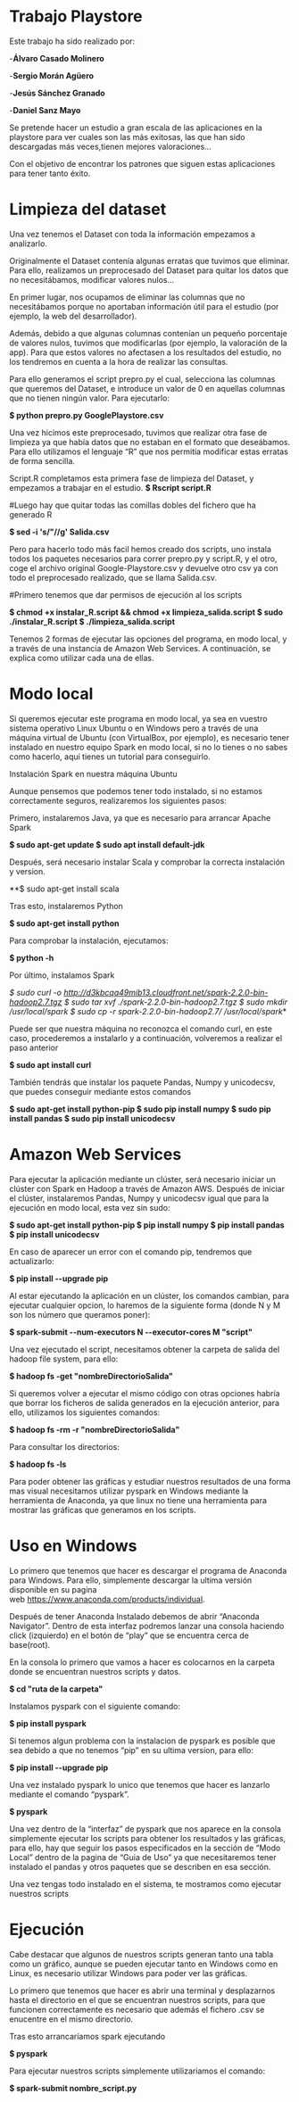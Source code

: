 # Trabajo Playstore
Este trabajo ha sido realizado por:

-**Álvaro Casado Molinero**

-**Sergio Morán Agüero**

-**Jesús Sánchez Granado**

-**Daniel Sanz Mayo**

Se pretende hacer un estudio a gran escala de las aplicaciones en la playstore para ver cuales son las más exitosas, las que han sido descargadas más veces,tienen mejores 
valoraciones… 

Con el objetivo de encontrar los patrones que siguen estas aplicaciones para tener tanto éxito.

# Limpieza del dataset
Una vez tenemos el Dataset con toda la información empezamos a analizarlo.

Originalmente el Dataset contenía algunas erratas que tuvimos que eliminar. Para ello, realizamos un preprocesado del Dataset para quitar los datos que no necesitábamos, modificar valores nulos...

En primer lugar, nos ocupamos de eliminar las columnas que no necesitábamos porque no aportaban información útil para el estudio (por ejemplo, la web del desarrollador). 

Además, debido a que algunas columnas contenían un pequeño porcentaje de valores nulos, tuvimos que modificarlas (por ejemplo, la valoración de la app). Para que estos valores no afectasen a los resultados del estudio, no los tendremos en cuenta a la hora de realizar las consultas.

Para ello generamos el script prepro.py el cual, selecciona las columnas que queremos del Dataset, e introduce un valor de 0 en aquellas columnas que no tienen ningún valor. Para ejecutarlo:

**$ python prepro.py GooglePlaystore.csv**

Una vez hicimos este preprocesado, tuvimos que realizar otra fase de limpieza ya que había datos que no estaban en el formato que deseábamos. Para ello utilizamos el lenguaje “R” que nos permitía modificar estas erratas de forma sencilla. 

Script.R completamos esta primera fase de limpieza del Dataset, y empezamos a trabajar en el estudio.
**$ Rscript script.R**

#Luego hay que quitar todas las comillas dobles del fichero que ha generado R

**$ sed -i 's/"//g' Salida.csv**

Pero para hacerlo todo más facil hemos creado dos scripts, uno instala todos los paquetes necesarios para correr prepro.py y script.R, y el otro, coge el archivo original Google-Playstore.csv y devuelve otro csv ya con todo el preprocesado realizado, que se llama Salida.csv.

#Primero tenemos que dar permisos de ejecución al los scripts

**$ chmod +x instalar_R.script && chmod +x limpieza_salida.script
$ sudo ./instalar_R.script
$ ./limpieza_salida.script**


Tenemos 2 formas de ejecutar las opciones del programa, en modo local, y a través de una instancia de Amazon Web Services. A continuación, se explica como utilizar cada una de ellas.

# Modo local

Si queremos ejecutar este programa en modo local, ya sea en vuestro sistema operativo Linux Ubuntu o en Windows pero a través de una máquina virtual de Ubuntu (con VirtualBox, por ejemplo), es necesario tener instalado en nuestro equipo Spark en modo local, si no lo tienes o no sabes como hacerlo, aquí tienes un tutorial para conseguirlo.

Instalación Spark en nuestra máquina Ubuntu

Aunque pensemos que podemos tener todo instalado, si no estamos correctamente seguros, realizaremos los siguientes pasos:

Primero, instalaremos Java, ya que es necesario para arrancar Apache Spark

**$ sudo apt-get update
$ sudo apt install default-jdk**

Después, será necesario instalar Scala y comprobar la correcta instalación y version.

**$ sudo apt-get install scala

Tras esto, instalaremos Python

**$ sudo apt-get install python**

Para comprobar la instalación, ejecutamos:

**$ python -h**

Por último, instalamos Spark

**$ sudo curl -o http://d3kbcqa49mib13.cloudfront.net/spark-2.2.0-bin-hadoop2.7.tgz
$ sudo tar xvf ./spark-2.2.0-bin-hadoop2.7.tgz
$ sudo mkdir /usr/local/spark
$ sudo cp -r spark-2.2.0-bin-hadoop2.7/* /usr/local/spark**

Puede ser que nuestra máquina no reconozca el comando curl, en este caso, procederemos a instalarlo y a continuación, volveremos a realizar el paso anterior

**$ sudo apt install curl**

También tendrás que instalar los paquete Pandas, Numpy y unicodecsv, que puedes conseguir mediante estos comandos

**$ sudo apt-get install python-pip
$ sudo pip install numpy
$ sudo pip install pandas
$ sudo pip install unicodecsv**

# Amazon Web Services

Para ejecutar la aplicación mediante un clúster, será necesario iniciar un clúster con Spark en Hadoop a través de Amazon AWS. Después de iniciar el clúster, instalaremos 
Pandas, Numpy y unicodecsv igual que para la ejecución en modo local, esta vez sin sudo:

**$ sudo apt-get install python-pip
$ pip install numpy
$ pip install pandas
$ pip install unicodecsv**

En caso de aparecer un error con el comando pip, tendremos que actualizarlo:

**$ pip install --upgrade pip**

Al estar ejecutando la aplicación en un clúster, los comandos cambian, para ejecutar cualquier opcion, lo haremos de la siguiente forma (donde N y M son los número que queramos poner):

**$ spark-submit --num-executors N --executor-cores M "script"**

Una vez ejecutado el script, necesitamos obtener la carpeta de salida del hadoop file system, para ello:

**$ hadoop fs -get "nombreDirectorioSalida"**

Si queremos volver a ejecutar el mismo código con otras opciones habría que borrar los ficheros de salida generados en la ejecución anterior, para ello, utilizamos los siguientes comandos:

**$ hadoop fs -rm -r "nombreDirectorioSalida"**

Para consultar los directorios:

**$ hadoop fs -ls**



Para poder obtener las gráficas y estudiar nuestros resultados de una forma mas visual necesitamos utilizar pyspark en Windows mediante la herramienta de Anaconda, ya que linux no tiene una herramienta para mostrar las gráficas que generamos en los scripts.

# Uso en Windows

Lo primero que tenemos que hacer es descargar el programa de Anaconda para Windows. Para ello, simplemente descargar la ultima versión disponible en su pagina web https://www.anaconda.com/products/individual.

Después de tener Anaconda Instalado debemos de abrir “Anaconda Navigator”. Dentro de esta interfaz podremos lanzar una consola haciendo click (izquierdo) en el botón de “play” que se encuentra cerca de base(root).

En la consola lo primero que vamos a hacer es colocarnos en la carpeta donde se encuentran nuestros scripts y datos.

**$ cd "ruta de la carpeta"**

Instalamos pyspark con el siguiente comando:

**$ pip install pyspark**

Si tenemos algun problema con la instalacion de pyspark es posible que sea debido a que no tenemos “pip” en su ultima version, para ello:

**$ pip install --upgrade pip**

Una vez instalado pyspark lo unico que tenemos que hacer es lanzarlo mediante el comando “pyspark”.

**$ pyspark**

Una vez dentro de la “interfaz” de pyspark que nos aparece en la consola simplemente ejecutar los scripts para obtener los resultados y las gráficas, para ello, hay que seguir los pasos especificados en la sección de “Modo Local” dentro de la pagina de “Guia de Uso” ya que necesitaremos tener instalado el pandas y otros paquetes que se describen en esa sección.

Una vez tengas todo instalado en el sistema, te mostramos como ejecutar nuestros scripts

# Ejecución

Cabe destacar que algunos de nuestros scripts generan tanto una tabla como un gráfico, aunque se pueden ejecutar tanto en Windows como en Linux, es necesario utilizar Windows para poder ver las gráficas.

Lo primero que tenemos que hacer es abrir una terminal y desplazarnos hasta el directorio en el que se encuentran nuestros scripts, para que funcionen correctamente es necesario que además el fichero .csv se enucentre en el mismo directorio.

Tras esto arrancaríamos spark ejecutando

**$ pyspark**

Para ejecutar nuestros scripts simplemente utilizariamos el comando:

**$ spark-submit nombre_script.py**
